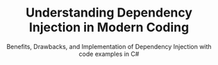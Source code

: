 ---
layout: post
title: Understanding Dependency Injection in Modern Coding
subtitle: Benefits, Drawbacks, and Implementation of Dependency Injection with code examples in C# 
tags: [di, dependency injection, microsoft, csharp, c#]
comments: true
---